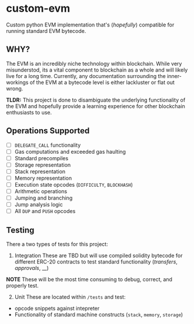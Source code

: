 # custom-evm
Custom python EVM implementation that's (_hopefully_) compatible for running standard EVM bytecode.

## WHY?
The EVM is an incredibly niche technology within blockchain. While very misunderstod, its a vital component to blockchain as a whole and will likely live for a long time. Currently, any documentation surrounding the inner-workings of the EVM at a bytecode level is either lackluster or flat out wrong.

**TLDR:** This project is done to disambiguate the underlying functionality of the EVM and hopefully provide a learning experience for other blockchain enthusiasts to use. 

## Operations Supported
- [ ] `DELEGATE_CALL` functionality
- [ ] Gas computations and exceeded gas haulting
- [ ] Standard precompiles
- [ ] Storage representation
- [ ] Stack representation
- [ ] Memory representation
- [ ] Execution state opcodes (`DIFFICULTY`, `BLOCKHASH`)
- [ ] Arithmetic operations
- [ ] Jumping and branching
- [ ] Jump analysis logic
- [ ] All `DUP` and `PUSH` opcodes

## Testing 
There a two types of tests for this project:

1. Integration
These are TBD but will use compiled solidity bytecode for different ERC-20 contracts to test standard functionality (_transfers_, _approvals_, __) 

**NOTE** 
These will be the most time consuming to debug, correct, and properly test.


2. Unit
These are located within `/tests` and test:
* opcode snippets against intepreter
* Functionality of standard machine constructs (`stack`, `memory`, `storage`)